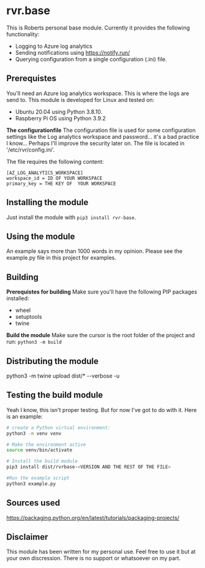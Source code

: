 # rvr.base
This is Roberts personal base module. Currently it provides the following functionality:
- Logging to Azure log analytics
- Sending notifications using https://notify.run/
- Querying configuration from a single configuration (.ini) file.

## Prerequistes
You'll need an Azure log analytics workspace. This is where the logs are send to.
This module is developed for Linux and tested on:
- Ubuntu 20.04 using Python 3.8.10.
- Raspberry Pi OS using Python 3.9.2

**The configurationfile**
The configuration file is used for some configuration settings like the Log analytics workspace and password... it's a bad practice I know... Perhaps I'll improve the security later on. The file is located in '/etc/rvr/config.ini'.

The file requires the following content:
```
[AZ_LOG_ANALYTICS_WORKSPACE]
workspace_id = ID OF YOUR WORKSPACE
primary_key = THE KEY OF  YOUR WORKSPACE
``` 

## Installing the module
Just install the module with `pip3 install rvr-base`.

## Using the module
An example says more than 1000 words in my opinion. Please see the example.py file in this project for examples.

## Building
**Prerequistes for building**
Make sure you'll have the following PIP packages installed:
- wheel
- setuptools
- twine

**Build the module**
Make sure the cursor is the root folder of the project and run:
`python3 -m build`

## Distributing the module
python3 -m twine upload dist/* --verbose -u <PyPi username>

## Testing the build module
Yeah I know, this isn't proper testing. But for now I've got to do with it.
Here is an example:

```Bash
# create a Python virtual environment:
python3 -m venv venv

# Make the environment active
source venv/bin/activate

# Install the build module
pip3 install dist/rvrbase-<VERSION AND THE REST OF THE FILE>

#Run the example script
python3 example.py
```

## Sources used
https://packaging.python.org/en/latest/tutorials/packaging-projects/

## Disclaimer
This module has been written for my personal use. Feel free to use it but at your own discression. There is no support or whatsoever on my part. 